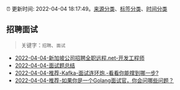 :alarm_clock: 更新时间: 2022-04-04 18:17:49。[来源分类](../README.md)、[标签分类](../TAGS.md)、[时间分类](../TIMELINE.md)

## 招聘面试


> 关键字：`招聘`、`面试`



- [2022-04-04-新加坡公司招聘全职远程.net-开发工程师](https://www.v2ex.com/t/844931) 
- [2022-04-04-面试题总结](https://toutiao.io/k/3ig04un) 
- [2022-04-04-推荐-Kafka-面试连环炮,-看看你能撑到哪一步?](https://toutiao.io/k/z30ehzv) 
- [2022-04-04-推荐-如果你是一个Golang面试官，你会问哪些问题？](https://toutiao.io/k/yvw61mc) 